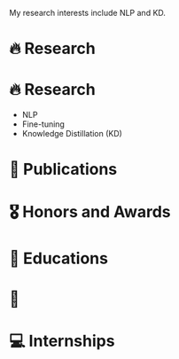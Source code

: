 

<span class="anchor" id="about-me"></span>
My research interests include NLP and KD.  
<!-- 
<a href="https://scholar.google.com/citations?user=DhtAFkwAAAAJ">Google Scholar Citations 
<strong><span id="total_cit">260,000+</span></strong></a> 
(You can also use a Google Scholar badge: 
<a href="https://scholar.google.com/citations?user=DhtAFkwAAAAJ">
<img src="https://img.shields.io/endpoint?url={{ url | url_encode }}&logo=Google%20Scholar&labelColor=f6f6f6&color=9cf&style=flat&label=citations" alt="Google Scholar Badge"></a>)
-->

# 🔥 Research
# 🔥 Research
<ul>
  <li>NLP</li>
  <li>Fine-tuning</li>
  <li>Knowledge Distillation (KD)</li>
</ul>

# 📝 Publications



# 🎖 Honors and Awards


# 📖 Educations


# 💬

# 💻 Internships

